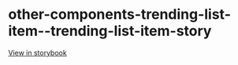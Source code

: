 # other-components-trending-list-item--trending-list-item-story

[View in storybook](https://raw.githack.com/Independent-Digital-News-and-Media-Ltd/indy100-pwamp-sb/PR-957-sb/index.html?path=/story/other-components-trending-list-item--trending-list-item-story)